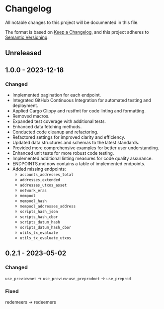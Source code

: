 # Changelog

All notable changes to this project will be documented in this file.

The format is based on [Keep a Changelog](https://keepachangelog.com/en/1.0.0/),
and this project adheres to [Semantic Versioning](https://semver.org/spec/v2.0.0.html).

## Unreleased

## 1.0.0 - 2023-12-18

### Changed

- Implemented pagination for each endpoint.
- Integrated GitHub Continuous Integration for automated testing and deployment.
- Applied Cargo Clippy and rustfmt for code linting and formatting.
- Removed macros.
- Expanded test coverage with additional tests.
- Enhanced data fetching methods.
- Conducted code cleanup and refactoring.
- Refactored settings for improved clarity and efficiency.
- Updated data structures and schemas to the latest standards.
- Provided more comprehensive examples for better user understanding.
- Enhanced unit tests for more robust code testing.
- Implemented additional linting measures for code quality assurance.
- ENDPOINTS.md now contains a table of implemented endpoints.
- Added missing endpoints:
  - `accounts_addresses_total`
  - `addresses_extended`
  - `addresses_utxos_asset`
  - `network_eras`
  - `mempool`
  - `mempool_hash`
  - `mempool_addresses_address`
  - `scripts_hash_json`
  - `scripts_hash_cbor`
  - `scripts_datum_hash`
  - `scripts_datum_hash_cbor`
  - `utils_tx_evaluate`
  - `utils_tx_evaluate_utxos`

## 0.2.1 - 2023-05-02

### Changed

`use_previewnet` -> `use_preview`
`use_preprodnet` -> `use_preprod`

### Fixed

redemeers -> redeemers
